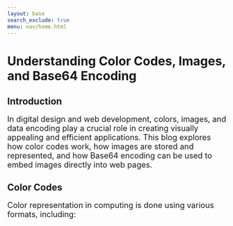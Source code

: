 ```yaml
---
layout: base
search_exclude: true
menu: nav/home.html
---
```



<style>
  p,li {
    font-size: 18px;
  }
</style>


# Understanding Color Codes, Images, and Base64 Encoding

## Introduction
In digital design and web development, colors, images, and data encoding play a crucial role in creating visually appealing and efficient applications. This blog explores how color codes work, how images are stored and represented, and how Base64 encoding can be used to embed images directly into web pages.

## Color Codes
Color representation in computing is done using various formats, including:
